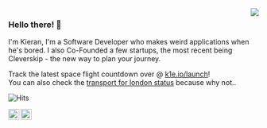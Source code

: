 <img align='right' src="https://lanyard-profile-readme.vercel.app/api/673477059904929802?bg=00000000">

### Hello there! 👋

I'm Kieran, I'm a Software Developer who makes weird applications when he's bored. I also Co-Founded a few startups, the most recent being Cleverskip - the new way to plan your journey.

Track the latest space flight countdown over @ [k1e.io/launch](https://k1e.io/launch)!<br>
You can also check the [transport for london status](https://k1e.io/tfl) because why not..

![Hits](https://hits-app.vercel.app/hits?url=https%3A%2F%2Fgithub.com%2Fuhio&bgRight=FAA0A0)

<a href="https://k1e.io/" target="_blank">
  <img align="left" width="22px" alt="Welcome to my world.." src="http://simpleicon.com/wp-content/uploads/link-2.png"/>
</a>
<a href="https://s.k1e.io/soc/x" target="_blank">
  <img align="left" width="22px" alt="Twitter" src="https://cdn.jsdelivr.net/npm/simple-icons@v3/icons/twitter.svg" />
</a>
<br />
